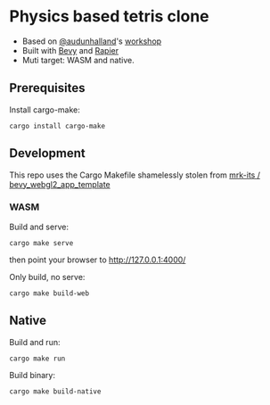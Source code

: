 # Physics based tetris clone

* Based on [@audunhalland](https://github.com/audunhalland)'s [workshop](https://github.com/audunhalland/bevy-tetris-workshop)
* Built with [Bevy](https://bevyengine.org/) and [Rapier](https://rapier.rs/)
* Muti target: WASM and native.

## Prerequisites
Install cargo-make:

```
cargo install cargo-make
```

## Development

This repo uses the Cargo Makefile shamelessly stolen from [ mrk-its /
bevy_webgl2_app_template ](https://github.com/mrk-its/bevy_webgl2_app_template)

### WASM
Build and serve:

```
cargo make serve
```
then point your browser to http://127.0.0.1:4000/

Only build, no serve:
```
cargo make build-web
```


## Native
Build and run:
```
cargo make run
```

Build binary:
```
cargo make build-native
``` 
